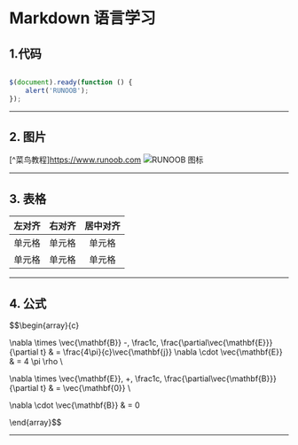 # Markdown 语言学习 #  

## 1.代码 ##  

```javascript  

$(document).ready(function () {
    alert('RUNOOB');
});
```

- - -

## 2. 图片 ##  

[^菜鸟教程]<https://www.runoob.com>
![RUNOOB 图标](<https://static.runoob.com/images/runoob-logo.png> "RUNOOB")

- - -

## 3. 表格 ##  

| 左对齐 | 右对齐 | 居中对齐 |
| :-----| ----: | :----: |
| 单元格 | 单元格 | 单元格 |
| 单元格 | 单元格 | 单元格 |

- - -

## 4. 公式 ##  

$$\begin{array}{c}

\nabla \times \vec{\mathbf{B}} -\, \frac1c\, \frac{\partial\vec{\mathbf{E}}}{\partial t} &
= \frac{4\pi}{c}\vec{\mathbf{j}}    \nabla \cdot \vec{\mathbf{E}} & = 4 \pi \rho \\

\nabla \times \vec{\mathbf{E}}\, +\, \frac1c\, \frac{\partial\vec{\mathbf{B}}}{\partial t} & = \vec{\mathbf{0}} \\

\nabla \cdot \vec{\mathbf{B}} & = 0

\end{array}$$  

- - -  
